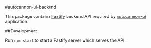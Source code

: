 #autocannon-ui-backend

This package contains [Fastify](https://github.com/fastify/fastify) backend API required by [autocannon-ui](https://github.com/nearform/autocannon-ui) application.

##Development

Run `npm start` to start a Fastify server which serves the API.
